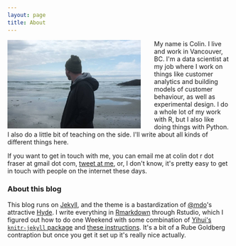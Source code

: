 ```yaml
---
layout: page
title: About
---
```


<img src="/images/image.jpg" width="300px"  style="float: left; padding-right: 30px;"/>My name is Colin. I live and work in Vancouver, BC. I'm a data scientist at my job where I work on things like customer analytics and building models of customer behaviour, as well as experimental design. I do a whole lot of my work with R, but I also like doing things with Python. I also do a little bit of teaching on the side. I'll write about all kinds of different things here.

If you want to get in touch with me, you can email me at colin dot r dot fraser at gmail dot com, [tweet at me](twitter.com/colin_fraser), or, I don't know, it's pretty easy to get in touch with people on the internet these days.

### About this blog

This blog runs on [Jekyll](http://jekyllrb.com), and the theme is a bastardization of [@mdo](https://twitter.com/mdo)'s attractive [Hyde](http://hyde.getpoole.com). I write everything in [Rmarkdown](http://rmarkdown.rstudio.com/) through Rstudio, which I figured out how to do one Weekend with some combination of [Yihui's `knitr-jekyll` package](https://github.com/yihui/servr) and [these instructions](https://brendanrocks.com/blogging-with-rmarkdown-knitr-jekyll/). It's a bit of a Rube Goldberg contraption but once you get it set up it's really nice actually.